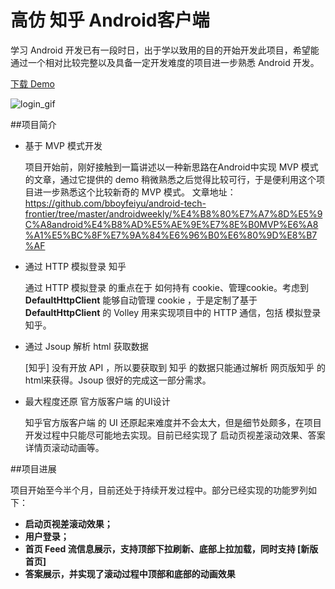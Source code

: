 # 高仿 知乎 Android客户端

学习 Android 开发已有一段时日，出于学以致用的目的开始开发此项目，希望能通过一个相对比较完整以及具备一定开发难度的项目进一步熟悉 Android 开发。

[下载 Demo](http://cloud.mail.163.com/dfs/service/zhihu.apk?op=downloadFile&uid=zhanfusu@163.com&file=eyJzIjoiZnM6Y2xvdWRzdG9yYWdlLm1haWwuMTYzOjQ4NDI2OTA1NzA0MyIsInNmIjoiNDg1NTM3NjkzOTI5OjQ4NDI2OTA1NzA0MyIsImkiOjcyNjY2NzIzNDc5ODg0ODUsImNzIjp7InQiOjEsInYiOiJiYjJiMzQ1ZmRlMWI0ZTFkM2E5NmJkNTViZjIzMTI2YyJ9LCJzeiI6MzIyMjIzNCwiY3QiOjE0MzE5NTIxNTI4MTV9&callback=http://wp.163.com:80/filehub/html/downloadCallback.jsp)

![login_gif](http://7xilr7.com1.z0.glb.clouddn.com/zhihulogin.gif)


##项目简介

+ 基于 MVP 模式开发

	项目开始前，刚好接触到一篇讲述以一种新思路在Android中实现 MVP 模式的文章，通过它提供的 demo 稍微熟悉之后觉得比较可行，于是便利用这个项目进一步熟悉这个比较新奇的 MVP 模式。
	文章地址：
		https://github.com/bboyfeiyu/android-tech-frontier/tree/master/androidweekly/%E4%B8%80%E7%A7%8D%E5%9C%A8android%E4%B8%AD%E5%AE%9E%E7%8E%B0MVP%E6%A8%A1%E5%BC%8F%E7%9A%84%E6%96%B0%E6%80%9D%E8%B7%AF

+ 通过 HTTP 模拟登录 知乎

	通过 HTTP 模拟登录 的重点在于 如何持有 cookie、管理cookie。考虑到 **DefaultHttpClient** 能够自动管理 cookie ，于是定制了基于 **DefaultHttpClient** 的 Volley 用来实现项目中的 HTTP 通信，包括 模拟登录 知乎。

+ 通过 Jsoup 解析 html 获取数据

	[知乎] 没有开放 API ，所以要获取到 知乎 的数据只能通过解析 网页版知乎 的html来获得。Jsoup 很好的完成这一部分需求。

+ 最大程度还原 官方版客户端 的UI设计

	知乎官方版客户端 的 UI 还原起来难度并不会太大，但是细节处颇多，在项目开发过程中只能尽可能地去实现。目前已经实现了 启动页视差滚动效果、答案详情页滚动动画等。



##项目进展

项目开始至今半个月，目前还处于持续开发过程中。部分已经实现的功能罗列如下：

+ **启动页视差滚动效果；**
+ **用户登录；**
+ **首页 Feed 流信息展示，支持顶部下拉刷新、底部上拉加载，同时支持 [新版首页]**
+ **答案展示，并实现了滚动过程中顶部和底部的动画效果**

